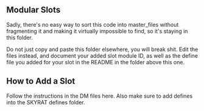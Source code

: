 ## Modular Slots

Sadly, there's no easy way to sort this code into master_files without fragmenting it and making it virtually impossible to find, so it's staying in this folder.

Do not just copy and paste this folder elsewhere, you will break shit. Edit the files instead, and document your added slot module ID, as well as the define file you added for your slot in the README in the folder above this one.

## How to Add a Slot
Follow the instructions in the DM files here.
Also make sure to add defines into the SKYRAT defines folder.
